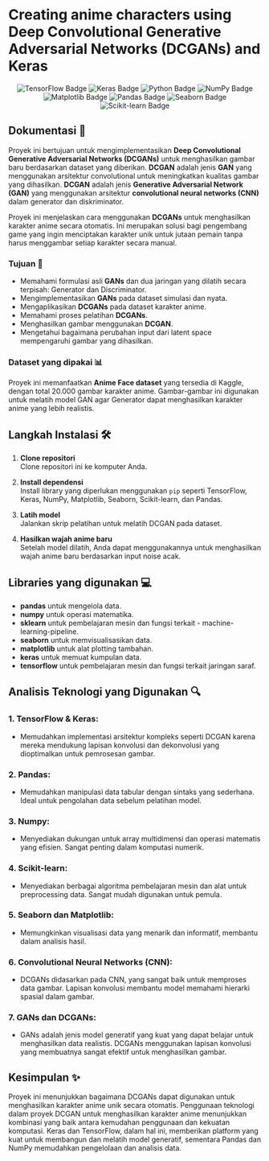 # Creating anime characters using Deep Convolutional Generative Adversarial Networks (DCGANs) and Keras

<div align="center">
  <img src="https://img.shields.io/badge/TensorFlow-2.9+-blue?logo=tensorflow&logoColor=white" alt="TensorFlow Badge" />
  <img src="https://img.shields.io/badge/Keras-2.9+-purple?logo=keras&logoColor=white" alt="Keras Badge" />
  <img src="https://img.shields.io/badge/Python-3.8+-green?logo=python&logoColor=white" alt="Python Badge" />
  <img src="https://img.shields.io/badge/NumPy-1.21+-red?logo=numpy&logoColor=white" alt="NumPy Badge" />
  <img src="https://img.shields.io/badge/Matplotlib-3.5+-blue?logo=matplotlib&logoColor=white" alt="Matplotlib Badge" />
  <img src="https://img.shields.io/badge/Pandas-1.3.4+-orange?logo=pandas&logoColor=white" alt="Pandas Badge" />
  <img src="https://img.shields.io/badge/Seaborn-0.9.0+-purple?logo=seaborn&logoColor=white" alt="Seaborn Badge" />
  <img src="https://img.shields.io/badge/scikit--learn-0.20.1+-yellow?logo=scikit-learn&logoColor=white" alt="Scikit-learn Badge" />
</div>

## Dokumentasi 📄

Proyek ini bertujuan untuk mengimplementasikan **Deep Convolutional Generative Adversarial Networks (DCGANs)** untuk menghasilkan gambar baru berdasarkan dataset yang diberikan. **DCGAN** adalah jenis **GAN** yang menggunakan arsitektur convolutional untuk meningkatkan kualitas gambar yang dihasilkan. **DCGAN** adalah jenis **Generative Adversarial Network (GAN)** yang menggunakan arsitektur **convolutional neural networks (CNN)** dalam generator dan diskriminator.

Proyek ini menjelaskan cara menggunakan **DCGANs** untuk menghasilkan karakter anime secara otomatis. Ini merupakan solusi bagi pengembang game yang ingin menciptakan karakter unik untuk jutaan pemain tanpa harus menggambar setiap karakter secara manual.

### Tujuan 📌
- Memahami formulasi asli **GANs** dan dua jaringan yang dilatih secara terpisah: Generator dan Discriminator.
- Mengimplementasikan **GANs** pada dataset simulasi dan nyata.
- Mengaplikasikan **DCGANs** pada dataset karakter anime.
- Memahami proses pelatihan **DCGANs**.
- Menghasilkan gambar menggunakan **DCGAN**.
- Mengetahui bagaimana perubahan input dari latent space mempengaruhi gambar yang dihasilkan.

### Dataset yang dipakai 📊
Proyek ini memanfaatkan **Anime Face dataset** yang tersedia di Kaggle, dengan total 20.000 gambar karakter anime. Gambar-gambar ini digunakan untuk melatih model GAN agar Generator dapat menghasilkan karakter anime yang lebih realistis.

## Langkah Instalasi 🛠️

1. **Clone repositori**  
   Clone repositori ini ke komputer Anda.

2. **Install dependensi**  
   Install library yang diperlukan menggunakan `pip` seperti TensorFlow, Keras, NumPy, Matplotlib, Seaborn, Scikit-learn, dan Pandas.

3. **Latih model**  
   Jalankan skrip pelatihan untuk melatih DCGAN pada dataset.

4. **Hasilkan wajah anime baru**  
   Setelah model dilatih, Anda dapat menggunakannya untuk menghasilkan wajah anime baru berdasarkan input noise acak.


## Libraries yang digunakan 💻

- **pandas** untuk mengelola data.
- **numpy** untuk operasi matematika.
- **sklearn** untuk pembelajaran mesin dan fungsi terkait - machine-learning-pipeline.
- **seaborn** untuk memvisualisasikan data.
- **matplotlib** untuk alat plotting tambahan.
- **keras** untuk memuat kumpulan data.
- **tensorflow** untuk pembelajaran mesin dan fungsi terkait jaringan saraf.

## Analisis Teknologi yang Digunakan 🔍

### 1. **TensorFlow & Keras**: 
- Memudahkan implementasi arsitektur kompleks seperti DCGAN karena mereka mendukung lapisan konvolusi dan dekonvolusi yang dioptimalkan untuk pemrosesan gambar.

### 2. **Pandas**:
- Memudahkan manipulasi data tabular dengan sintaks yang sederhana. Ideal untuk pengolahan data sebelum pelatihan model.

### 3. **Numpy**:
- Menyediakan dukungan untuk array multidimensi dan operasi matematis yang efisien. Sangat penting dalam komputasi numerik.

### 4. **Scikit-learn**:
- Menyediakan berbagai algoritma pembelajaran mesin dan alat untuk preprocessing data. Sangat mudah digunakan untuk pemula.

### 5. **Seaborn dan Matplotlib**:
- Memungkinkan visualisasi data yang menarik dan informatif, membantu dalam analisis hasil.

### 6. **Convolutional Neural Networks (CNN)**:
- DCGANs didasarkan pada CNN, yang sangat baik untuk memproses data gambar. Lapisan konvolusi membantu model memahami hierarki spasial dalam gambar.

### 7. **GANs dan DCGANs**:
- GANs adalah jenis model generatif yang kuat yang dapat belajar untuk menghasilkan data realistis. DCGANs menggunakan lapisan konvolusi yang membuatnya sangat efektif untuk menghasilkan gambar.


## Kesimpulan ✨
Proyek ini menunjukkan bagaimana DCGANs dapat digunakan untuk menghasilkan karakter anime unik secara otomatis. Penggunaan teknologi dalam proyek DCGAN untuk menghasilkan karakter anime menunjukkan kombinasi yang baik antara kemudahan penggunaan dan kekuatan komputasi. Keras dan TensorFlow, dalam hal ini, memberikan platform yang kuat untuk membangun dan melatih model generatif, sementara Pandas dan NumPy memudahkan pengelolaan dan analisis data.
